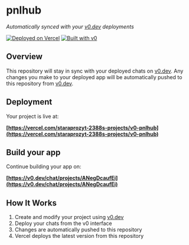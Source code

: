 # pnlhub

*Automatically synced with your [v0.dev](https://v0.dev) deployments*

[![Deployed on Vercel](https://img.shields.io/badge/Deployed%20on-Vercel-black?style=for-the-badge&logo=vercel)](https://vercel.com/staraprozyt-2388s-projects/v0-pnlhub)
[![Built with v0](https://img.shields.io/badge/Built%20with-v0.dev-black?style=for-the-badge)](https://v0.dev/chat/projects/ANegDcaufEi)

## Overview

This repository will stay in sync with your deployed chats on [v0.dev](https://v0.dev).
Any changes you make to your deployed app will be automatically pushed to this repository from [v0.dev](https://v0.dev).

## Deployment

Your project is live at:

**[https://vercel.com/staraprozyt-2388s-projects/v0-pnlhub](https://vercel.com/staraprozyt-2388s-projects/v0-pnlhub)**

## Build your app

Continue building your app on:

**[https://v0.dev/chat/projects/ANegDcaufEi](https://v0.dev/chat/projects/ANegDcaufEi)**

## How It Works

1. Create and modify your project using [v0.dev](https://v0.dev)
2. Deploy your chats from the v0 interface
3. Changes are automatically pushed to this repository
4. Vercel deploys the latest version from this repository